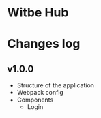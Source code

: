 Witbe Hub
=========

Changes log
===========

v1.0.0 
------
* Structure of the application
* Webpack config
* Components
    * Login